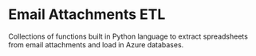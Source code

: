 # Email Attachments ETL
 Collections of functions built in Python language to extract spreadsheets from email attachments and load in Azure databases.
